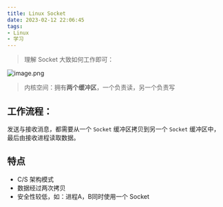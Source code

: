 ```yaml
---
title: Linux Socket
date: 2023-02-12 22:06:45
tags:
- Linux
- 学习
---
```


> 理解 Socket 大致如何工作即可：

<!--more-->



![image.png](https://p1-juejin.byteimg.com/tos-cn-i-k3u1fbpfcp/d2082de3a6414ed48ea58330a91fa838~tplv-k3u1fbpfcp-watermark.image?)

> 内核空间：拥有**两个缓冲区**，一个负责读，另一个负责写

## 工作流程：
发送与接收消息，都需要从一个 `Socket` 缓冲区拷贝到另一个 `Socket` 缓冲区中，最后由接收进程读取数据。

## 特点
- C/S 架构模式
- 数据经过两次拷贝
- 安全性较低，如：进程A，B同时使用一个 Socket